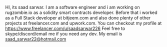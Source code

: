 HI, its saad sarwar. I am a software engineer and i am working on rugzombie.io as a solidity smart contracts developer. 
Before that i worked as a Full Stack developer at bitjeem.com and also done plenty of other projects at freelancer.com and upwork.com.
You can checkout my profile at https://www.freelancer.com/u/saadsarwar226
Feel free to skype/discord/email me if you need any dev. My email is saad_sarwar22@hotmail.com 

